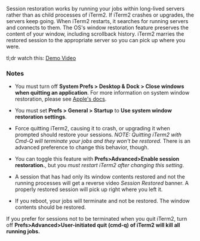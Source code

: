 Session restoration works by running your jobs within long-lived servers rather than as child processes of iTerm2. If iTerm2 crashes or upgrades, the servers keep going. When iTerm2 restarts, it searches for running servers and connects to them. The OS's window restoration feature preserves the content of your window, including scrollback history. iTerm2 marries the restored session to the appropriate server so you can pick up where you were.

tl;dr watch this:
<a href="/misc/restoration-demo.mov">Demo Video</a>

### Notes

 * You must turn off **System Prefs &gt; Desktop &amp; Dock &gt; Close windows when quitting an application**. For more information on system window restoration, please see <a href="https://support.apple.com/en-us/HT204005">Apple's docs</a>.

 * You must set **Prefs &gt; General &gt; Startup** to **Use system window restoration settings**.

 * Force quitting iTerm2, causing it to crash, or upgrading it when prompted should restore your sessions. *NOTE: Quitting iTerm2 with Cmd-Q will terminate your jobs and they won't be restored.* There is an advanced preference to change this behavior, though.

 * You can toggle this feature with <b>Prefs&gt;Advanced&gt;Enable session restoration.</b>, but you *must restart iTerm2 after changing this setting*.
 * A session that has had only its window contents restored and not the running processes will get a reverse video *Session Restored* banner. A properly restored session will pick up right where you left it.

 * If you reboot, your jobs will terminate and not be restored. The window contents should be restored.

If you prefer for sessions not to be terminated when you quit iTerm2, turn off **Prefs>Advanced>User-initiated quit (cmd-q) of iTerm2 will kill all running jobs.**


